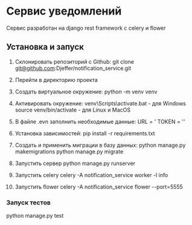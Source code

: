 # Сервис уведомлений
Сервис разработан на django rest framework с celery и flower

## Установка и запуск

1. Склонировать репозиторий с Github:
git clone git@github.com:Djeffer/notification_service.git

2. Перейти в директорию проекта

3. Создать виртуальное окружение:
python -m venv venv


4. Активировать окружение: 
venv\Scripts\activate.bat - для Windows
source venv/bin/activate - для Linux и MacOS

5. В файле .evn заполнить необходимые данные: 
URL = '<your url>
TOKEN = '<your token>'
 
6. Установка зависимостей:
pip install -r requirements.txt


7. Создать и применить миграции в базу данных:
python manage.py makemigrations
python manage.py migrate

8. Запустить сервер
python manage.py runserver

9. Запустить celery
celery -A notification_service worker -l info

10. Запустить flower
celery -A notification_service flower --port=5555

### Запуск тестов
python manage.py test
